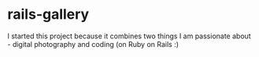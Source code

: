 rails-gallery
=============
I started this project because it combines two things I am passionate about - digital photography and coding (on Ruby on Rails :)
